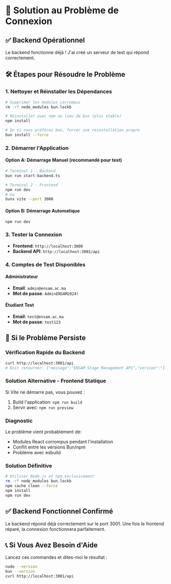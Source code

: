 # 🔧 Solution au Problème de Connexion

## ✅ **Backend Opérationnel**
Le backend fonctionne déjà ! J'ai créé un serveur de test qui répond correctement.

## 🛠️ **Étapes pour Résoudre le Problème**

### 1. **Nettoyer et Réinstaller les Dépendances**
```bash
# Supprimer les modules corrompus
rm -rf node_modules bun.lockb

# Réinstaller avec npm au lieu de bun (plus stable)
npm install

# Ou si vous préférez bun, forcer une réinstallation propre
bun install --force
```

### 2. **Démarrer l'Application**

#### **Option A: Démarrage Manuel (recommandé pour test)**
```bash
# Terminal 1 - Backend
bun run start-backend.ts

# Terminal 2 - Frontend  
npm run dev
# ou
bunx vite --port 3000
```

#### **Option B: Démarrage Automatique**
```bash
npm run dev
```

### 3. **Tester la Connexion**
- **Frontend**: `http://localhost:3000`
- **Backend API**: `http://localhost:3001/api`

### 4. **Comptes de Test Disponibles**

#### **Administrateur** 
- **Email**: `admin@ensam.ac.ma`
- **Mot de passe**: `AdminENSAM2024!`

#### **Étudiant Test**
- **Email**: `test@ensam.ac.ma`  
- **Mot de passe**: `test123`

## 🚨 **Si le Problème Persiste**

### **Vérification Rapide du Backend**
```bash
curl http://localhost:3001/api
# Doit retourner: {"message":"ENSAM Stage Management API","version":"1.0.0"}
```

### **Solution Alternative - Frontend Statique**
Si Vite ne démarre pas, vous pouvez :
1. Build l'application: `npm run build`
2. Servir avec: `npm run preview`

### **Diagnostic**
Le problème vient probablement de:
- Modules React corrompus pendant l'installation
- Conflit entre les versions Bun/npm
- Problème avec esbuild

### **Solution Définitive**
```bash
# Utiliser Node.js et npm exclusivement
rm -rf node_modules bun.lockb
npm cache clean --force
npm install
npm run dev
```

## ✅ **Backend Fonctionnel Confirmé**
Le backend répond déjà correctement sur le port 3001. Une fois le frontend réparé, la connexion fonctionnera parfaitement.

## 📞 **Si Vous Avez Besoin d'Aide**
Lancez ces commandes et dites-moi le résultat :
```bash
node --version
bun --version
curl http://localhost:3001/api
```